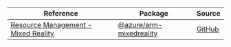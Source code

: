 | Reference | Package | Source |
|---|---|---|
|[Resource Management - Mixed Reality](arm-mixedreality-readme.md)|[@azure/arm-mixedreality](https://www.npmjs.com/package/@azure/arm-mixedreality)|[GitHub](https://github.com/Azure/azure-sdk-for-js/blob/main/sdk/mixedreality/arm-mixedreality)|
